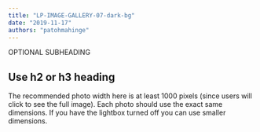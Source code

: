 ```yaml
---
title: "LP-IMAGE-GALLERY-07-dark-bg"
date: "2019-11-17"
authors: "patohmahinge"
---
```


OPTIONAL SUBHEADING

## Use h2 or h3 heading

The recommended photo width here is at least 1000 pixels (since users will click to see the full image). Each photo should use the exact same dimensions. If you have the lightbox turned off you can use smaller dimensions.
